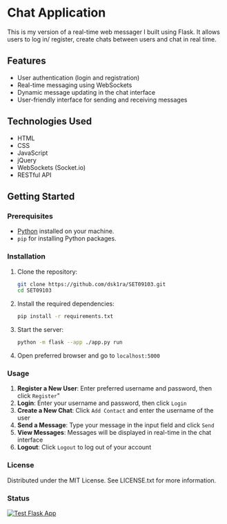 # Chat Application

This is my version of a real-time web messager I built using Flask. It allows users to log in/ register, create chats between users and chat in real time.
## Features

- User authentication (login and registration)
- Real-time messaging using WebSockets
- Dynamic message updating in the chat interface
- User-friendly interface for sending and receiving messages

## Technologies Used

- HTML
- CSS
- JavaScript
- jQuery
- WebSockets (Socket.io)
- RESTful API

## Getting Started

### Prerequisites

- [Python](https://www.python.org/downloads/) installed on your machine.
- `pip` for installing Python packages.

### Installation

1. Clone the repository:

   ```bash
   git clone https://github.com/dsk1ra/SET09103.git
   cd SET09103
   ```

2. Install the required dependencies:

   ```bash
   pip install -r requirements.txt
   ```

3. Start the server:

    ```bash
    python -m flask --app ./app.py run
    ```
    
4. Open preferred browser and go to `localhost:5000`

### Usage

1. **Register a New User**: Enter preferred username and password, then click `Register`"
2. **Login**: Enter your username and password, then click `Login`
3. **Create a New Chat**: Click `Add Contact` and enter the username of the user
4. **Send a Message**: Type your message in the input field and click `Send`
5. **View Messages**: Messages will be displayed in real-time in the chat interface
6. **Logout**: Click `Logout` to log out of your account


### License 
Distributed under the MIT License. See LICENSE.txt for more information.

### Status
[![Test Flask App](https://github.com/dsk1ra/SET09103/actions/workflows/flask_build_app.yml/badge.svg)](https://github.com/dsk1ra/SET09103/actions/workflows/flask_build_app.yml)
